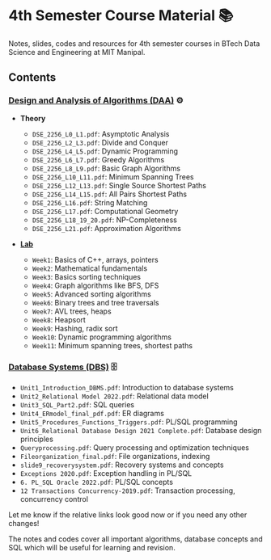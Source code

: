 # 4th Semester Course Material 📚

Notes, slides, codes and resources for 4th semester courses in BTech Data Science and Engineering at MIT Manipal.

## Contents

### [Design and Analysis of Algorithms (DAA)](./DAA-Theory) ⚙️

- **Theory**
  - `DSE_2256_L0_L1.pdf`: Asymptotic Analysis
  - `DSE_2256_L2_L3.pdf`: Divide and Conquer    
  - `DSE_2256_L4_L5.pdf`: Dynamic Programming
  - `DSE_2256_L6_L7.pdf`: Greedy Algorithms
  - `DSE_2256_L8_L9.pdf`: Basic Graph Algorithms
  - `DSE_2256_L10_L11.pdf`: Minimum Spanning Trees
  - `DSE_2256_L12_L13.pdf`: Single Source Shortest Paths
  - `DSE_2256_L14_L15.pdf`: All Pairs Shortest Paths
  - `DSE_2256_L16.pdf`: String Matching
  - `DSE_2256_L17.pdf`: Computational Geometry
  - `DSE_2256_L18_19_20.pdf`: NP-Completeness
  - `DSE_2256_L21.pdf`: Approximation Algorithms

- **[Lab](./DAA-Lab)** 
  - `Week1`: Basics of C++, arrays, pointers
  - `Week2`: Mathematical fundamentals  
  - `Week3`: Basics sorting techniques
  - `Week4`: Graph algorithms like BFS, DFS
  - `Week5`: Advanced sorting algorithms
  - `Week6`: Binary trees and tree traversals
  - `Week7`: AVL trees, heaps    
  - `Week8`: Heapsort
  - `Week9`: Hashing, radix sort
  - `Week10`: Dynamic programming algorithms
  - `Week11`: Minimum spanning trees, shortest paths   

### [Database Systems (DBS)](./DBS) 🗄️

- `Unit1_Introduction_DBMS.pdf`: Introduction to database systems
- `Unit2_Relational Model 2022.pdf`: Relational data model
- `Unit3_SQL_Part2.pdf`: SQL queries 
- `Unit4_ERmodel_final_pdf.pdf`: ER diagrams
- `Unit5_Procedures_Functions_Triggers.pdf`: PL/SQL programming
- `Unit6_Relational Database Design 2021 Complete.pdf`: Database design principles  
- `Queryprocessing.pdf`: Query processing and optimization techniques
- `Fileorganization_final.pdf`: File organizations, indexing
- `slide9_recoverysystem.pdf`: Recovery systems and concepts
- `Exceptions 2020.pdf`: Exception handling in PL/SQL
- `6. PL_SQL Oracle 2022.pdf`: PL/SQL concepts
- `12 Transactions Concurrency-2019.pdf`: Transaction processing, concurrency control

Let me know if the relative links look good now or if you need any other changes!

The notes and codes cover all important algorithms, database concepts and SQL which will be useful for learning and revision.
